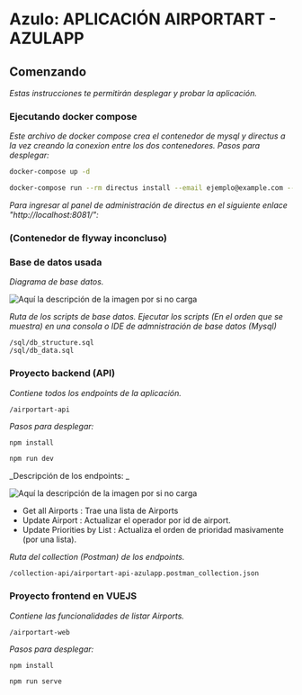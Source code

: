 # Azulo: APLICACIÓN AIRPORTART - AZULAPP
## Comenzando
_Estas instrucciones te permitirán desplegar y probar la aplicación._

### Ejecutando docker compose
_Este archivo de docker compose crea el contenedor de mysql y directus a la vez creando la conexion entre los dos contenedores._
_Pasos para desplegar:_

```sh
docker-compose up -d
```

```sh
docker-compose run --rm directus install --email ejemplo@example.com --password eder
```

_Para ingresar al panel de administración de directus en el siguiente enlace "http://localhost:8081/":_

### (Contenedor de flyway inconcluso)

### Base de datos usada
_Diagrama de base datos._

![Aquí la descripción de la imagen por si no carga](https://raw.githubusercontent.com/edr122/azulo-eval/role/fullstack/senior/role/fullstack/senior/edr122/sql/Diagrama_BD_Airportart.JPG)

_Ruta de los scripts de base datos._
_Ejecutar los scripts (En el orden que se muestra) en una consola o IDE de admnistración de base datos (Mysql)_

```
/sql/db_structure.sql
/sql/db_data.sql
```

### Proyecto backend (API)
_Contiene todos los endpoints de la aplicación._

```
/airportart-api
```
_Pasos para desplegar:_

```sh
npm install
```

```sh
npm run dev
```

_Descripción de los endpoints: _

![Aquí la descripción de la imagen por si no carga](https://raw.githubusercontent.com/edr122/azulo-eval/role/fullstack/senior/role/fullstack/senior/edr122/collection-api/imagen_collection.JPG)

- Get all Airports : Trae una lista de Airports
- Update Airport : Actualizar el operador por id de airport.
- Update Priorities by List : Actualiza el orden de prioridad masivamente (por una lista).

_Ruta del collection (Postman) de los endpoints._

```
/collection-api/airportart-api-azulapp.postman_collection.json
```

### Proyecto frontend en VUEJS
_Contiene las funcionalidades de listar Airports._

```
/airportart-web
```

_Pasos para desplegar:_

```sh
npm install
```

```sh
npm run serve
```
